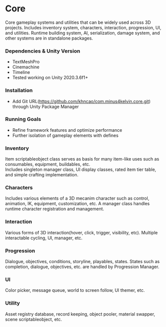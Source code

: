 # Core
Core gameplay systems and utilities that can be widely used across 3D projects.  Includes inventory system, characters, interaction, progression, UI, and utilities. Runtime building system, AI, serialization, damage system, and other systems are in standalone packages.

### Dependencies & Unity Version
- TextMeshPro
- Cinemachine
- Timeline
- Tested working on Unity 2020.3.6f1+

### Installation
- Add Git URL(https://github.com/khncao/com.minus4kelvin.core.git) through Unity Package Manager

### Running Goals
- Refine framework features and optimize performance
- Further isolation of gameplay elements with defines

### Inventory
Item scriptableobject class serves as basis for many item-like uses such as consumables, equipment, buildables, etc.  
Includes singleton manager class, UI display classes, rated item tier table, and simple crafting implementation.
### Characters
Includes various elements of a 3D mecanim character such as control, animation, IK, equipment, customization, etc. A manager class handles runtime character registration and management. 
### Interaction
Various forms of 3D interaction(hover, click, trigger, visibility, etc). Multiple interactable cycling, UI, manager, etc. 
### Progression
Dialogue, objectives, conditions, storyline, playables, states. States such as completion, dialogue, objectives, etc. are handled by Progression Manager.
### UI
Color picker, message queue, world to screen follow, UI themer, etc.
### Utility
Asset registry database, record keeping, object pooler, material swapper, scene scriptableobject, etc.